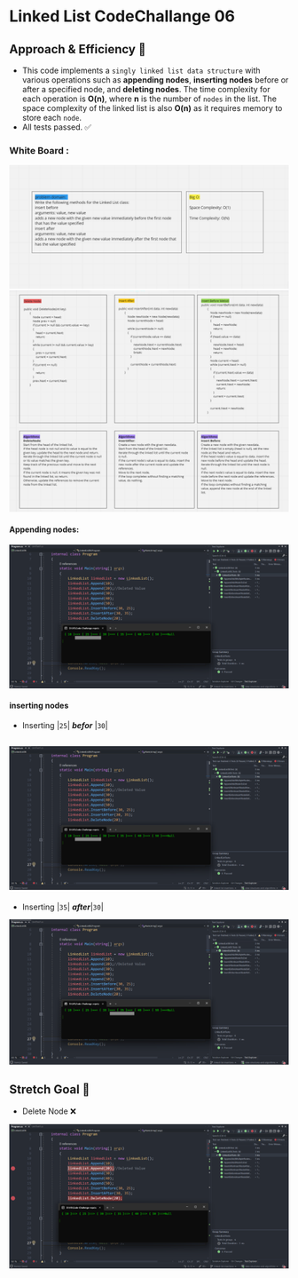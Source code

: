 ﻿# Linked List CodeChallange 06

## Approach & Efficiency  💯

- This code implements a `singly linked list data structure` with various operations such as **appending nodes**, **inserting nodes** before or after a specified node, and **deleting nodes**. The time complexity for each operation is **O(n)**, where **n** is the number of `nodes` in the list. The space complexity of the linked list is also **O(n)** as it requires memory to store each `node`.
- All tests passed. ✅

### White Board :
![problem domain and Big O](./CC06problem.png)
![problem domain and Big O](./CC06WB1.png)

#### Appending nodes:
![Append](./Befor.png)

#### inserting nodes
- Inserting |`25`| ***befor*** |`30`|

![Befor](./Befor.png)
---

- Inserting |`35`| ***after***|`30`|

![After](./after.png)

## Stretch Goal 🥅

- Delete Node ❌

![Delete](./Delete.png)

